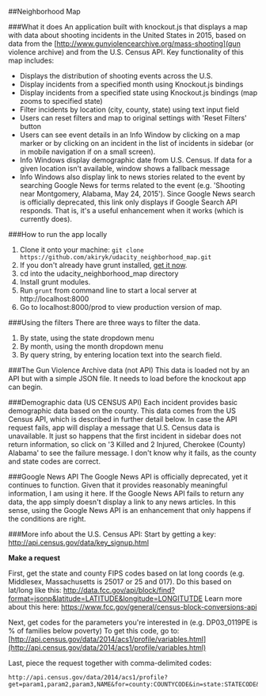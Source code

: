 ##Neighborhood Map

###What it does
An application built with knockout.js that displays a map with data about shooting incidents in the United States in 2015, based on data from the [http://www.gunviolencearchive.org/mass-shooting](gun violence archive) and from the U.S. Census API. Key functionality of this map includes:
* Displays the distribution of shooting events across the U.S. 
* Display incidents from a specified month using Knockout.js bindings
* Display incidents from a specified state using Knockout.js bindings (map zooms to specified state)
* Filter incidents by location (city, county, state) using text input field
* Users can reset filters and map to original settings with 'Reset Filters' button
* Users can see event details in an Info Window by clicking on a map marker or by clicking on an incident in the list of incidents in sidebar (or in mobile navigation if on a small screen).
* Info Windows display demographic date from U.S. Census. If data for a given location isn't available, window shows a fallback message
* Info Windows also display link to news stories related to the event by searching Google News for terms related to the event (e.g. 'Shooting near Montgomery, Alabama, May 24, 2015'). Since Google News search is officially deprecated, this link only displays if Google Search API responds. That is, it's a useful enhancement when it works (which is currently does).

###How to run the app locally
1. Clone it onto your machine: `git clone https://github.com/akiryk/udacity_neighborhood_map.git`
2. If you don't already have grunt installed, [get it now](http://gruntjs.com/).
3. cd into the udacity_neighborhood_map directory
4. Install grunt modules.
5. Run `grunt` from command line to start a local server at http://localhost:8000
6. Go to localhost:8000/prod to view production version of map.

###Using the filters
There are three ways to filter the data.
1. By state, using the state dropdown menu
2. By month, using the month dropdown menu
3. By query string, by entering location text into the search field. 

###The Gun Violence Archive data (not API)
This data is loaded not by an API but with a simple JSON file. It needs to load before the knockout app can begin.

###Demographic data (US CENSUS API)
Each incident provides basic demographic data based on the county. This data comes from the US Census API, which is described in further detail below. In case the API request fails, app will display a message that U.S. Census data is unavailable. It just so happens that the first incident in sidebar does not return information, so click on '3 Killed and 2 Injured, Cherokee (County) Alabama' to see the failure message. I don't know why it fails, as the county and state codes are correct. 

###Google News API
The Google News API is officially deprecated, yet it continues to function. Given that it provides reasonably meaningful information, I am using it here. If the Google News API fails to return any data, the app simply doesn't display a link to any news articles. In this sense, using the Google News API is an enhancement that only happens if the conditions are right.


###More info about the U.S. Census API:
Start by getting a key: http://api.census.gov/data/key_signup.html

**Make a request**

First, get the state and county FIPS codes based on lat long coords (e.g. Middlesex, Massachusetts is 25017 or 25 and 017). Do this based on lat/long like this:
http://data.fcc.gov/api/block/find?format=jsonp&latitude=LATITUDE&longitude=LONGITUTDE
Learn more about this here:
https://www.fcc.gov/general/census-block-conversions-api

Next, get codes for the parameters you're interested in (e.g. DP03_0119PE is % of families below poverty)
To get this code, go to: [http://api.census.gov/data/2014/acs1/profile/variables.html](http://api.census.gov/data/2014/acs1/profile/variables.html)

Last, piece the request together with comma-delimited codes:

    http://api.census.gov/data/2014/acs1/profile?get=param1,param2,param3,NAME&for=county:COUNTYCODE&in=state:STATECODE&key=API_KEY